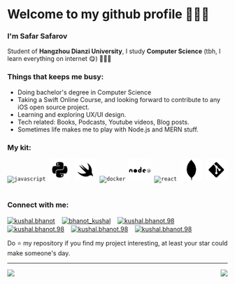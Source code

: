 # Welcome to my github profile 🙋🏻‍♂️

### I'm Safar Safarov

Student of **Hangzhou Dianzi University**, I study **Computer Science** (tbh, I learn everything on internet 😋) 👨🏻‍💻

### Things that keeps me busy:

- Doing bachelor's degree in Computer Science
- Taking a Swift Online Course, and looking forward to contribute to any iOS open source project.
- Learning and exploring UX/UI design.
- Tech related: Books, Podcasts, Youtube videos, Blog posts.
- Sometimes life makes me to play with Node.js and MERN stuff.

### My kit:

<p align="left">
  <code><img src="https://github.com/vorillaz/devicons/blob/master/!SVG/javascript_1.svg" alt="javascript" width="50"
      height="50" /></code>&nbsp;
  <code><img src="https://github.com/vorillaz/devicons/blob/master/!SVG/python.svg" alt="python" width="50"
      height="50" /></code>&nbsp;
  <code><img src="https://github.com/vorillaz/devicons/blob/master/!SVG/swift.svg" alt="swift" width="50"
      height="50" /></code>&nbsp;
  <code><img src="https://github.com/vorillaz/devicons/blob/master/!SVG/docker.svg" alt="docker" width="40"
      height="50" /></code>&nbsp;
  <code><img src="https://github.com/vorillaz/devicons/blob/master/!SVG/nodejs.svg" alt="nodejs" width="50"
      height="50" /></code>&nbsp;
  <code><img src="https://github.com/vorillaz/devicons/blob/master/!SVG/react.svg" alt="react" width="50"
      height="50" /></code>&nbsp;
  <code><img src="https://github.com/vorillaz/devicons/blob/master/!SVG/mongodb.svg" alt="mongodb" width="50"
      height="50" /></code>&nbsp;
  <code><img src="https://github.com/vorillaz/devicons/blob/master/!SVG/git.svg" alt="git" width="50"
      height="50" /></code>&nbsp;

### Connect with me:

  <p align="left">
    <a href="https://www.instagram.com/code_storm/" target="blank"><img align="center"
        src="https://cdn.jsdelivr.net/npm/simple-icons@3.0.1/icons/instagram.svg" alt="kushal.bhanot" height="40"
        width="40" /></a> &nbsp;&nbsp;
    <a href="https://twitter.com/safarsafarov" target="blank"><img align="center"
        src="https://cdn.jsdelivr.net/npm/simple-icons@3.0.1/icons/twitter.svg" alt="bhanot_kushal" height="40"
        width="40" /></a> &nbsp;&nbsp;
    <a href="https://open.spotify.com/user/71jk9rs40fqkp8r0by1ws1rgy?si=3dV1ms89TQmkBHXbVgjn5g" target="blank"><img
        align="center" src="https://cdn.jsdelivr.net/npm/simple-icons@3.0.1/icons/spotify.svg" alt="kushal.bhanot.98"
        height="40" width="40" /></a> &nbsp;&nbsp;
    <a href="https://medium.com/@safarslife" target="blank"><img align="center"
        src="https://cdn.jsdelivr.net/npm/simple-icons@3.0.1/icons/medium.svg" alt="kushal.bhanot.98" height="40"
        width="40" /></a> &nbsp;&nbsp;
    <a href="https://unsplash.com/@codestorm" target="blank"><img align="center"
        src="https://cdn.jsdelivr.net/npm/simple-icons@3.0.1/icons/unsplash.svg" alt="kushal.bhanot.98" height="40"
        width="40" /></a> &nbsp;&nbsp;
    <a href="https://www.facebook.com/safarov.safar.5" target="blank"><img align="center"
        src="https://cdn.jsdelivr.net/npm/simple-icons@3.0.1/icons/facebook.svg" alt="kushal.bhanot.98" height="40"
        width="40" /></a> &nbsp;&nbsp;
  </p>

<p>Do ⭐ my repository if you find my project interesting, at least your star could make someone's day.</p>

<hr>

 <a href="https://github.com/safarsafarov/github-readme-stats">
  <img align="right" src="https://github-readme-stats.vercel.app/api/pin/?username=safarsafarov&repo=github-readme-stats" />
</a>
<a href="https://github.com/safarsafarov/convoychat">
  <img align="left" src="https://github-readme-stats.vercel.app/api/top-langs/?username=anuraghazra&layout=compact)](https://github.com/anuraghazra/github-readme-stats" />
</a>
 
